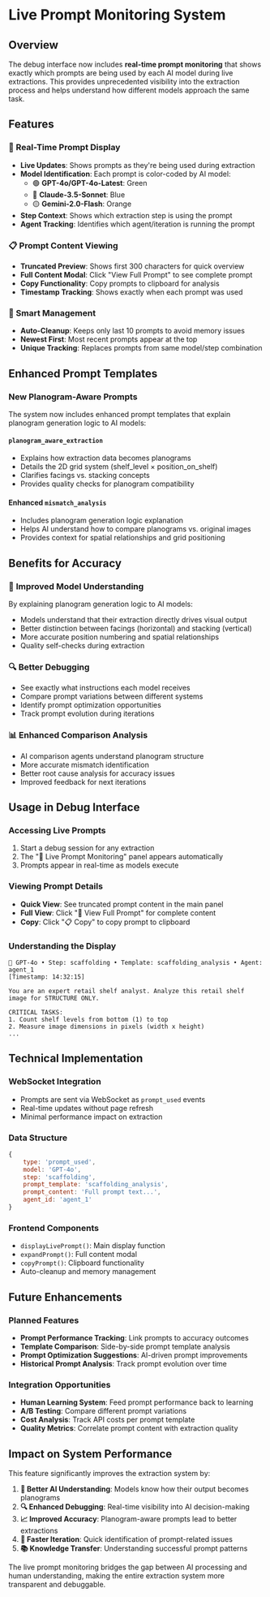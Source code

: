 # Live Prompt Monitoring System

## Overview

The debug interface now includes **real-time prompt monitoring** that shows exactly which prompts are being used by each AI model during live extractions. This provides unprecedented visibility into the extraction process and helps understand how different models approach the same task.

## Features

### 🤖 Real-Time Prompt Display
- **Live Updates**: Shows prompts as they're being used during extraction
- **Model Identification**: Each prompt is color-coded by AI model:
  - 🟢 **GPT-4o/GPT-4o-Latest**: Green
  - 🔵 **Claude-3.5-Sonnet**: Blue  
  - 🟡 **Gemini-2.0-Flash**: Orange
- **Step Context**: Shows which extraction step is using the prompt
- **Agent Tracking**: Identifies which agent/iteration is running the prompt

### 📋 Prompt Content Viewing
- **Truncated Preview**: Shows first 300 characters for quick overview
- **Full Content Modal**: Click "View Full Prompt" to see complete prompt
- **Copy Functionality**: Copy prompts to clipboard for analysis
- **Timestamp Tracking**: Shows exactly when each prompt was used

### 🔄 Smart Management
- **Auto-Cleanup**: Keeps only last 10 prompts to avoid memory issues
- **Newest First**: Most recent prompts appear at the top
- **Unique Tracking**: Replaces prompts from same model/step combination

## Enhanced Prompt Templates

### New Planogram-Aware Prompts
The system now includes enhanced prompt templates that explain planogram generation logic to AI models:

#### `planogram_aware_extraction`
- Explains how extraction data becomes planograms
- Details the 2D grid system (shelf_level × position_on_shelf)
- Clarifies facings vs. stacking concepts
- Provides quality checks for planogram compatibility

#### Enhanced `mismatch_analysis`
- Includes planogram generation logic explanation
- Helps AI understand how to compare planograms vs. original images
- Provides context for spatial relationships and grid positioning

## Benefits for Accuracy

### 🎯 **Improved Model Understanding**
By explaining planogram generation logic to AI models:
- Models understand that their extraction directly drives visual output
- Better distinction between facings (horizontal) and stacking (vertical)
- More accurate position numbering and spatial relationships
- Quality self-checks during extraction

### 🔍 **Better Debugging**
- See exactly what instructions each model receives
- Compare prompt variations between different systems
- Identify prompt optimization opportunities
- Track prompt evolution during iterations

### 📊 **Enhanced Comparison Analysis**
- AI comparison agents understand planogram structure
- More accurate mismatch identification
- Better root cause analysis for accuracy issues
- Improved feedback for next iterations

## Usage in Debug Interface

### Accessing Live Prompts
1. Start a debug session for any extraction
2. The "🤖 Live Prompt Monitoring" panel appears automatically
3. Prompts appear in real-time as models execute

### Viewing Prompt Details
- **Quick View**: See truncated prompt content in the main panel
- **Full View**: Click "📄 View Full Prompt" for complete content
- **Copy**: Click "📋 Copy" to copy prompt to clipboard

### Understanding the Display
```
🤖 GPT-4o • Step: scaffolding • Template: scaffolding_analysis • Agent: agent_1
[Timestamp: 14:32:15]

You are an expert retail shelf analyst. Analyze this retail shelf image for STRUCTURE ONLY.

CRITICAL TASKS:
1. Count shelf levels from bottom (1) to top
2. Measure image dimensions in pixels (width x height)
...
```

## Technical Implementation

### WebSocket Integration
- Prompts are sent via WebSocket as `prompt_used` events
- Real-time updates without page refresh
- Minimal performance impact on extraction

### Data Structure
```javascript
{
    type: 'prompt_used',
    model: 'GPT-4o',
    step: 'scaffolding',
    prompt_template: 'scaffolding_analysis',
    prompt_content: 'Full prompt text...',
    agent_id: 'agent_1'
}
```

### Frontend Components
- `displayLivePrompt()`: Main display function
- `expandPrompt()`: Full content modal
- `copyPrompt()`: Clipboard functionality
- Auto-cleanup and memory management

## Future Enhancements

### Planned Features
- **Prompt Performance Tracking**: Link prompts to accuracy outcomes
- **Template Comparison**: Side-by-side prompt template analysis
- **Prompt Optimization Suggestions**: AI-driven prompt improvements
- **Historical Prompt Analysis**: Track prompt evolution over time

### Integration Opportunities
- **Human Learning System**: Feed prompt performance back to learning
- **A/B Testing**: Compare different prompt variations
- **Cost Analysis**: Track API costs per prompt template
- **Quality Metrics**: Correlate prompt content with extraction quality

## Impact on System Performance

This feature significantly improves the extraction system by:

1. **🎯 Better AI Understanding**: Models know how their output becomes planograms
2. **🔍 Enhanced Debugging**: Real-time visibility into AI decision-making
3. **📈 Improved Accuracy**: Planogram-aware prompts lead to better extractions
4. **🔄 Faster Iteration**: Quick identification of prompt-related issues
5. **📚 Knowledge Transfer**: Understanding successful prompt patterns

The live prompt monitoring bridges the gap between AI processing and human understanding, making the entire extraction system more transparent and debuggable. 